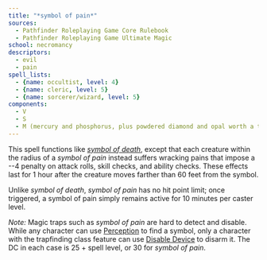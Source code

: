 ```yaml
---
title: "*symbol of pain*"
sources:
  - Pathfinder Roleplaying Game Core Rulebook
  - Pathfinder Roleplaying Game Ultimate Magic
school: necromancy
descriptors:
  - evil
  - pain
spell_lists:
  - {name: occultist, level: 4}
  - {name: cleric, level: 5}
  - {name: sorcerer/wizard, level: 5}
components:
  - V
  - S
  - M (mercury and phosphorus, plus powdered diamond and opal worth a total of 1,000 gp)
---
```


This spell functions like [*symbol of death*](/spells/symbol-of-death/), except that each creature within the radius of a *symbol of pain* instead suffers wracking pains that impose a --4 penalty on attack rolls, skill checks, and ability checks. These effects last for 1 hour after the creature moves farther than 60 feet from the symbol.

Unlike *symbol of death*, *symbol of pain* has no hit point limit; once
triggered, a symbol of pain simply remains active for 10 minutes per caster level.

*Note:* Magic traps such as *symbol of pain* are hard to detect and disable. While any character can use [Perception](/skills/perception/) to find a symbol, only a character with the trapfinding class feature can use [Disable Device](/skills/disable-device/) to disarm it. The DC in each case is 25 + spell level, or 30 for *symbol of pain*.

